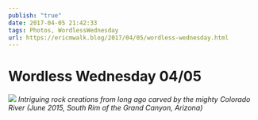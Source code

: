 ```yaml
---
publish: "true"
date: 2017-04-05 21:42:33
tags: Photos, WordlessWednesday
url: https://ericmwalk.blog/2017/04/05/wordless-wednesday.html
---
```


# Wordless Wednesday 04/05

![](https://ericmwalk.blog/uploads/2022/ee0a3417cc.jpg)
*Intriguing rock creations from long ago carved by the mighty Colorado River (June 2015, South Rim of the Grand Canyon, Arizona)*
